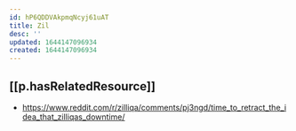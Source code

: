 ```yaml
---
id: hP6QDDVAkpmqNcyj61uAT
title: Zil
desc: ''
updated: 1644147096934
created: 1644147096934
---
```


## [[p.hasRelatedResource]]

- https://www.reddit.com/r/zilliqa/comments/pj3ngd/time_to_retract_the_idea_that_zilliqas_downtime/
